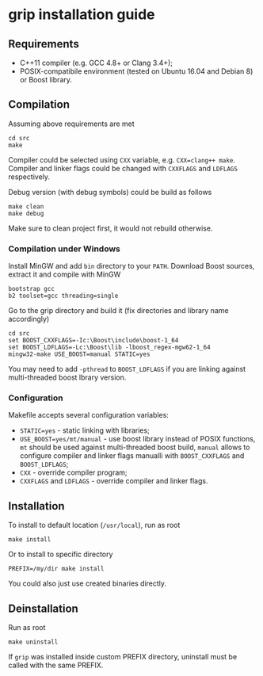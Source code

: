 # grip installation guide

## Requirements
- C++11 compiler (e.g. GCC 4.8+ or Clang 3.4+);
- POSIX-compatibile environment (tested on Ubuntu 16.04 and Debian 8) or Boost library.

## Compilation
Assuming above requirements are met
```
cd src
make
```
Compiler could be selected using `CXX` variable, e.g. `CXX=clang++ make`.
Compiler and linker flags could be changed with `CXXFLAGS` and `LDFLAGS` respectively.

Debug version (with debug symbols) could be build as follows
```
make clean
make debug
```
Make sure to clean project first, it would not rebuild otherwise.

### Compilation under Windows
Install MinGW and add `bin` directory to your `PATH`.
Download Boost sources, extract it and compile with MinGW
```
bootstrap gcc
b2 toolset=gcc threading=single
```
Go to the grip directory and build it (fix directories and library name accordingly)
```
cd src
set BOOST_CXXFLAGS=-Ic:\Boost\include\boost-1_64
set BOOST_LDFLAGS=-Lc:\Boost\lib -lboost_regex-mgw62-1_64
mingw32-make USE_BOOST=manual STATIC=yes
```
You may need to add `-pthread` to `BOOST_LDFLAGS` if you are linking against multi-threaded boost lbrary version.

### Configuration
Makefile accepts several configuration variables:
* `STATIC=yes` - static linking with libraries;
* `USE_BOOST=yes/mt/manual` - use boost library instead of POSIX functions, `mt` should be used against multi-threaded boost build, `manual` allows to configure compiler and linker flags manualli with `BOOST_CXXFLAGS` and `BOOST_LDFLAGS`;
* `CXX` - override compiler program;
* `CXXFLAGS` and `LDFLAGS` - override compiler and linker flags.

## Installation
To install to default location (`/usr/local`), run as root
```
make install
```
Or to install to specific directory
```
PREFIX=/my/dir make install
```
You could also just use created binaries directly.

## Deinstallation
Run as root
```
make uninstall
```
If `grip` was installed inside custom PREFIX directory, uninstall must be called with the same PREFIX.
